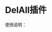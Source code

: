 # DelAll插件

使用说明：
<script>
	$(function(){
		new DelAll({
            "allClass":$('.all'),//控制所有复选框的复选框的className
            "listClass":$('.cBox'),//被控制复选框的className
            "delAllBtn":$('.del-all-btn'),//批量删除按钮
            "delUrl":"delAll.php", //需要传给后端的url
            "listCheckboxName":"ids[]",//被控制复选框的name
            "imgUrl":"images" //插件所用图片的地址
	    });
	});
</script>
